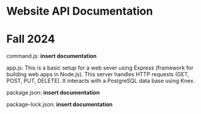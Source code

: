 # Website API Documentation
# Fall 2024 

command.js:
**insert documentation**

app.js:
This is a basic setup for a web sever using Express (framework for building web apps in Node.js). This server handles HTTP requests (GET, POST, PUT, DELETE). It interacts with a PostgreSQL data base using Knex.

package.json:
**insert documentation**

package-lock.json:
**insert documentation**

